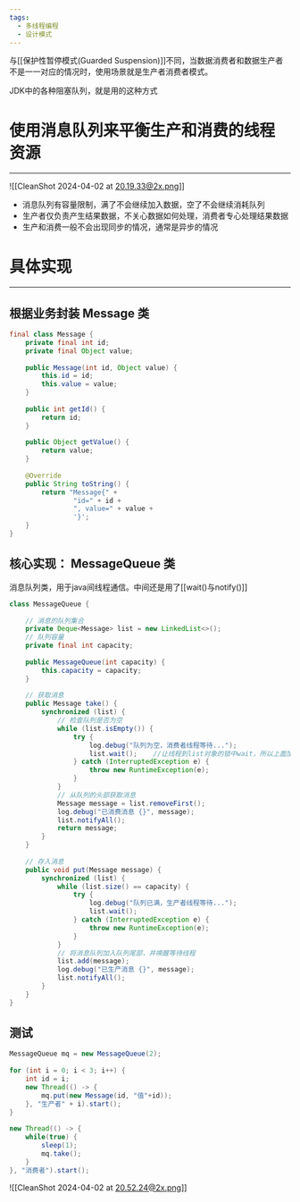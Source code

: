 ```yaml
---
tags:
  - 多线程编程
  - 设计模式
---
```

与[[保护性暂停模式(Guarded Suspension)]]不同，当数据消费者和数据生产者不是一一对应的情况时，使用场景就是生产者消费者模式。

JDK中的各种阻塞队列，就是用的这种方式
# 使用**消息队列**来平衡生产和消费的线程资源
---
![[CleanShot 2024-04-02 at 20.19.33@2x.png]]
- 消息队列有容量限制，满了不会继续加入数据，空了不会继续消耗队列
- 生产者仅负责产生结果数据，不关心数据如何处理，消费者专心处理结果数据
- 生产和消费一般不会出现同步的情况，通常是异步的情况

# 具体实现
---
## 根据业务封装 Message 类
```java
final class Message {  
    private final int id;  
    private final Object value;  
  
    public Message(int id, Object value) {  
        this.id = id;  
        this.value = value;  
    }  
  
    public int getId() {  
        return id;  
    }  
  
    public Object getValue() {  
        return value;  
    }  
  
    @Override  
    public String toString() {  
        return "Message{" +  
                "id=" + id +  
                ", value=" + value +  
                '}';  
    }  
}
```
## 核心实现： MessageQueue 类
消息队列类，用于java间线程通信。中间还是用了[[wait()与notify()]]
```java
class MessageQueue {  
  
    // 消息的队列集合  
    private Deque<Message> list = new LinkedList<>();  
    // 队列容量  
    private final int capacity;  
  
    public MessageQueue(int capacity) {  
        this.capacity = capacity;  
    }  
  
    // 获取消息  
    public Message take() {  
        synchronized (list) {  
            // 检查队列是否为空  
            while (list.isEmpty()) {  
                try {  
                    log.debug("队列为空，消费者线程等待...");  
                    list.wait();    //让线程到list对象的锁中wait，所以上面加锁  
                } catch (InterruptedException e) {  
                    throw new RuntimeException(e);  
                }  
            }  
            // 从队列的头部获取消息  
            Message message = list.removeFirst();  
            log.debug("已消费消息 {}", message);  
            list.notifyAll();  
            return message;  
        }  
    }  
  
    // 存入消息  
    public void put(Message message) {  
        synchronized (list) {  
            while (list.size() == capacity) {  
                try {  
                    log.debug("队列已满，生产者线程等待...");  
                    list.wait();  
                } catch (InterruptedException e) {  
                    throw new RuntimeException(e);  
                }  
            }  
            // 将消息队列加入队列尾部，并唤醒等待线程  
            list.add(message);  
            log.debug("已生产消息 {}", message);  
            list.notifyAll();  
        }  
    }  
}  
```

## 测试
```java
MessageQueue mq = new MessageQueue(2);  
  
for (int i = 0; i < 3; i++) {  
    int id = i;  
    new Thread(() -> {  
        mq.put(new Message(id, "值"+id));  
    }, "生产者" + i).start();  
}  
  
new Thread(() -> {  
    while(true) {  
        sleep(1);  
        mq.take();  
    }  
}, "消费者").start();
```

![[CleanShot 2024-04-02 at 20.52.24@2x.png]]